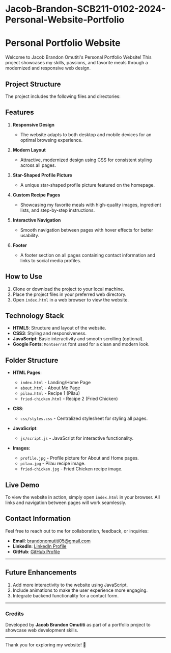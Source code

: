 # Jacob-Brandon-SCB211-0102-2024-Personal-Website-Portfolio
# Personal Portfolio Website

Welcome to Jacob Brandon Omutiti's Personal Portfolio Website! This project showcases my skills, passions, and favorite meals through a modernized and responsive web design.

## Project Structure

The project includes the following files and directories:


## Features

1. **Responsive Design**
   - The website adapts to both desktop and mobile devices for an optimal browsing experience.

2. **Modern Layout**
   - Attractive, modernized design using CSS for consistent styling across all pages.

3. **Star-Shaped Profile Picture**
   - A unique star-shaped profile picture featured on the homepage.

4. **Custom Recipe Pages**
   - Showcasing my favorite meals with high-quality images, ingredient lists, and step-by-step instructions.

5. **Interactive Navigation**
   - Smooth navigation between pages with hover effects for better usability.

6. **Footer**
   - A footer section on all pages containing contact information and links to social media profiles.

## How to Use

1. Clone or download the project to your local machine.
2. Place the project files in your preferred web directory.
3. Open `index.html` in a web browser to view the website.

## Technology Stack

- **HTML5**: Structure and layout of the website.
- **CSS3**: Styling and responsiveness.
- **JavaScript**: Basic interactivity and smooth scrolling (optional).
- **Google Fonts**: `Montserrat` font used for a clean and modern look.

## Folder Structure

- **HTML Pages**:
  - `index.html` - Landing/Home Page
  - `about.html` - About Me Page
  - `pilau.html` - Recipe 1 (Pilau)
  - `fried-chicken.html` - Recipe 2 (Fried Chicken)
  
- **CSS**:
  - `css/styles.css` - Centralized stylesheet for styling all pages.

- **JavaScript**:
  - `js/script.js` - JavaScript for interactive functionality.

- **Images**:
  - `profile.jpg` - Profile picture for About and Home pages.
  - `pilau.jpg` - Pilau recipe image.
  - `fried-chicken.jpg` - Fried Chicken recipe image.

## Live Demo

To view the website in action, simply open `index.html` in your browser. All links and navigation between pages will work seamlessly.

## Contact Information

Feel free to reach out to me for collaboration, feedback, or inquiries:

- **Email**: brandonomutiti05@gmail.com
- **LinkedIn**: [LinkedIn Profile](https://linkedin.com/in/your-profile)
- **GitHub**: [GitHub Profile](https://github.com/your-github)

---

## Future Enhancements

1. Add more interactivity to the website using JavaScript.
2. Include animations to make the user experience more engaging.
3. Integrate backend functionality for a contact form.

---

### Credits

Developed by **Jacob Brandon Omutiti** as part of a portfolio project to showcase web development skills.

---

Thank you for exploring my website! 🚀

